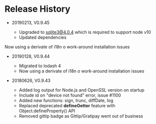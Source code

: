 # Release History

* 20190213, V0.9.45

    * Upgraded to sqlite3@4.0.4 which is required to support node v10
    * Updated dependencies

Now using a derivate of i18n o work-around installation issues

* 20190128, V0.9.44
    * Migrated to lodash 4
    * Now using a derivate of i18n o work-around installation issues
    
  
* 20180626, V0.9.43

    * Added log output for Node.js and OpenSSL version on startup
    * Include id on "device not found" error, issue #1100
    * Added new functions: sign, trunc, diffDate, log
    * Replaced deprecated __defineGetter__ feature with Object.defineProperty() API	
    * Removed gittip badge as Gittip/Gratipay went out of business
